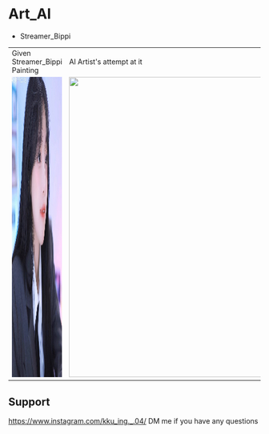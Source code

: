 # Art_AI
 
- Streamer_Bippi 

<table>
  <tr>
     <td>Given Streamer_Bippi Painting</td>
     <td>AI Artist's attempt at it</td>
  </tr>
  <tr>
    <td><img src="IMG_9059.JPG" width=600 height=600></td>
    <td><img src="result.gif" width=600 height=600></td>
  </tr>
 </table>

## Support
https://www.instagram.com/kku_ing._.04/
DM me if you have any questions
